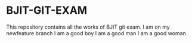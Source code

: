 # BJIT-GIT-EXAM
This repository contains all the works of BJIT git exam.
I am on my newfeature branch
I am a good boy
I am a good man
I am a good woman

